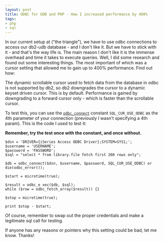 ```yaml
---
layout: post
title: ODBC for UDB and PHP - How I increased performance by 400%
tags:
- php
- sql
---
```

In our current setup at ("the triangle"), we have to use odbc connections to access our db2-udb database - and I don't like it.  But we have to stick with it - and that's the way life is.  The main reason I don't like it is the immense overhead and time it takes to execute queries.  Well, I did some research and found out some interesting things.  The most important of which was a cursor setting that allowed me to gain up to 400% performance.  Find out how:

The dynamic scrollable cursor used to fetch data from the database in odbc is not supported by db2, so db2 downgrades the cursor to a dynamic keyset driven cursor.  This is by default.  Performance is gained by downgrading to a forward cursor only - which is faster than the scrollable cursor.

To test this, you can use the [`odbc_connect`](http://php.net/odbc_connect) constant `SQL_CUR_USE_ODBC` as the 4th parameter of your connection (previously I wasn't specifying a 4th param).  This is the code I used to test it:

**Remember, try the test once with the constant, and once without.**

```php?start_inline=1
$dsn = 'DRIVER={iSeries Access ODBC Driver};SYSTEM=SYS1;';
$username = 'USERNAME';
$password = 'PASSWORD';
$sql = "select * from library.file fetch first 200 rows only";
 
$db = odbc_connect($dsn, $username, $password, SQL_CUR_USE_ODBC) or die(odbc_error());
 
$start = microtime(true);
 
$result = odbc_e xec($db, $sql);
while ($row = odbc_fetch_array($result)) {}
 
$stop = microtime(true);
 
print $stop - $start;
```

Of course, remember to swap out the proper credentials and make a legitimate sql call for testing.

If anyone has any reasons or pointers why this setting could be bad, let me know.  Thanks!
